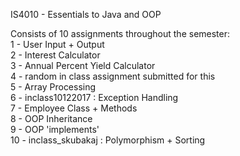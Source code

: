 IS4010 - Essentials to Java and OOP

Consists of 10 assignments throughout the semester:</br>
1 - User Input + Output</br>
2 - Interest Calculator</br>
3 - Annual Percent Yield Calculator</br>
4 - random in class assignment submitted for this</br>
5 - Array Processing</br>
6 - inclass10122017 : Exception Handling</br>
7 - Employee Class + Methods</br>
8 - OOP Inheritance</br>
9 - OOP 'implements'</br>
10 - inclass_skubakaj : Polymorphism + Sorting
